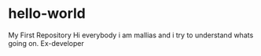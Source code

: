 # hello-world
My First Repository
Hi everybody
i am mallias and i try to understand whats going on. Ex-developer
